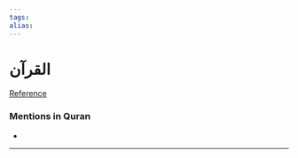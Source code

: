 ```yaml
---
tags: 
alias: 
---
```


# القرآن

[Reference](https://corpus.quran.com/concept.jsp?id=quran)

### Mentions in Quran
- 

---

